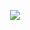 <p align="center">
  <img src=https://github.com/user-attachments/assets/df017e53-2bf5-4732-be9c-751caf4d239b />
</p>
